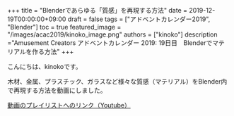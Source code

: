 +++
title =  "Blenderであらゆる「質感」を再現する方法"
date = 2019-12-19T00:00:00+09:00
draft = false
tags = ["アドベントカレンダー2019", "Blender"]
toc = true
featured_image = "/images/acac2019/kinoko_image.png"
authors = ["kinoko"]
description ="Amusement Creators アドベントカレンダー 2019: 19日目　Blenderでマテリアルを作る方法"
+++

こんにちは、kinokoです。

木材、金属、プラスチック、ガラスなど様々な質感（マテリアル）をBlender内で再現する方法を動画にしました。

[動画のプレイリストへのリンク（Youtube）](https://www.youtube.com/playlist?list=PLjaYQuU_lVexWeM9TBezFb43ru3KRz7Go)

<!---
QRコード：

![QR Code](/images/acac2019/kinoko_qrcode.png)
--->
